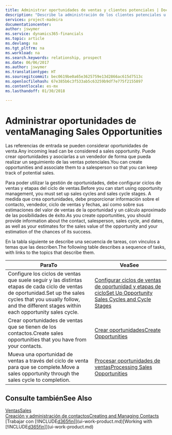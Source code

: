 ```yaml
---
title: Administrar oportunidades de ventas y clientes potenciales | Documentos de Microsoft
description: "Describe la administración de los clientes potenciales u oportunidades de venta entrantes en Finance and Operations, Business edition, y la asociación de la oportunidad con un vendedor para realizar un seguimiento de las ventas potenciales."
services: project-madeira
documentationcenter: 
author: jswymer
ms.service: dynamics365-financials
ms.topic: article
ms.devlang: na
ms.tgt_pltfrm: na
ms.workload: na
ms.search.keywords: relationship, prospect
ms.date: 06/06/2017
ms.author: jswymer
ms.translationtype: HT
ms.sourcegitcommit: bec0619be0a65e3625759e13d2866ac615d7513c
ms.openlocfilehash: 67e385b6c3f533ab5c63259b9df7e775f2155897
ms.contentlocale: es-mx
ms.lasthandoff: 01/30/2018

---
```

# <a name="managing-sales-opportunities"></a><span data-ttu-id="eb33f-103">Administrar oportunidades de venta</span><span class="sxs-lookup"><span data-stu-id="eb33f-103">Managing Sales Opportunities</span></span>
<span data-ttu-id="eb33f-104">Las referencias de entrada se pueden considerar oportunidades de venta.</span><span class="sxs-lookup"><span data-stu-id="eb33f-104">Any incoming lead can be considered a sales opportunity.</span></span> <span data-ttu-id="eb33f-105">Puede crear oportunidades y asociarlas a un vendedor de forma que pueda realizar un seguimiento de las ventas potenciales.</span><span class="sxs-lookup"><span data-stu-id="eb33f-105">You can create opportunities and associate them to a salesperson so that you can keep track of potential sales.</span></span>

<span data-ttu-id="eb33f-106">Para poder utilizar la gestión de oportunidades, debe configurar ciclos de ventas y etapas del ciclo de ventas.</span><span class="sxs-lookup"><span data-stu-id="eb33f-106">Before you can start using opportunity management, you must set up sales cycles and sales cycle stages.</span></span> <span data-ttu-id="eb33f-107">A medida que crea oportunidades, debe proporcionar información sobre el contacto, vendedor, ciclo de ventas y fechas, así como sobre sus estimaciones del valor de ventas de la oportunidad y un cálculo aproximado de las posibilidades de éxito.</span><span class="sxs-lookup"><span data-stu-id="eb33f-107">As you create opportunities, you should provide information about the contact, salesperson, sales cycle, and dates, as well as your estimates for the sales value of the opportunity and your estimation of the chances of its success.</span></span>

<span data-ttu-id="eb33f-108">En la tabla siguiente se describe una secuencia de tareas, con vínculos a temas que las describen.</span><span class="sxs-lookup"><span data-stu-id="eb33f-108">The following table describes a sequence of tasks, with links to the topics that describe them.</span></span>

| <span data-ttu-id="eb33f-109">Para</span><span class="sxs-lookup"><span data-stu-id="eb33f-109">To</span></span> | <span data-ttu-id="eb33f-110">Vea</span><span class="sxs-lookup"><span data-stu-id="eb33f-110">See</span></span> |
| --- | --- |
| <span data-ttu-id="eb33f-111">Configure los ciclos de ventas que suele seguir y las distintas etapas de cada ciclo de ventas de oportunidad.</span><span class="sxs-lookup"><span data-stu-id="eb33f-111">Set up the sales cycles that you usually follow, and the different stages within each opportunity sales cycle.</span></span> |[<span data-ttu-id="eb33f-112">Configurar ciclos de ventas de oportunidad y etapas de ciclo</span><span class="sxs-lookup"><span data-stu-id="eb33f-112">Set Up Opportunity Sales Cycles and Cycle Stages</span></span>](marketing-how-setup-opportunity-sales-cycles-stages.md) |
| <span data-ttu-id="eb33f-113">Crear oportunidades de ventas que se tienen de los contactos.</span><span class="sxs-lookup"><span data-stu-id="eb33f-113">Create sales opportunities that you have from your contacts.</span></span> |[<span data-ttu-id="eb33f-114">Crear oportunidades</span><span class="sxs-lookup"><span data-stu-id="eb33f-114">Create Opportunities</span></span>](marketing-how-create-opportunities.md) |
| <span data-ttu-id="eb33f-115">Mueva una oportunidad de ventas a través del ciclo de venta para que se complete.</span><span class="sxs-lookup"><span data-stu-id="eb33f-115">Move a sales opportunity through the sales cycle to completion.</span></span> |[<span data-ttu-id="eb33f-116">Procesar oportunidades de ventas</span><span class="sxs-lookup"><span data-stu-id="eb33f-116">Processing Sales Opportunities</span></span>](marketing-processing-sales-opportunities.md) |

## <a name="see-also"></a><span data-ttu-id="eb33f-117">Consulte también</span><span class="sxs-lookup"><span data-stu-id="eb33f-117">See Also</span></span>
[<span data-ttu-id="eb33f-118">Ventas</span><span class="sxs-lookup"><span data-stu-id="eb33f-118">Sales</span></span>](sales-manage-sales.md)  
[<span data-ttu-id="eb33f-119">Creación y administración de contactos</span><span class="sxs-lookup"><span data-stu-id="eb33f-119">Creating and Managing Contacts</span></span>](marketing-contacts.md)  
<span data-ttu-id="eb33f-120">[Trabajar con [!INCLUDE[d365fin](includes/d365fin_md.md)]](ui-work-product.md)</span><span class="sxs-lookup"><span data-stu-id="eb33f-120">[Working with [!INCLUDE[d365fin](includes/d365fin_md.md)]](ui-work-product.md)</span></span>

